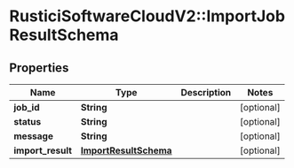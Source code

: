 # RusticiSoftwareCloudV2::ImportJobResultSchema

## Properties
Name | Type | Description | Notes
------------ | ------------- | ------------- | -------------
**job_id** | **String** |  | [optional] 
**status** | **String** |  | [optional] 
**message** | **String** |  | [optional] 
**import_result** | [**ImportResultSchema**](ImportResultSchema.md) |  | [optional] 


